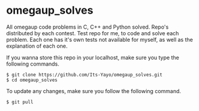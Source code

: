 # omegaup_solves

All omegaup code problems in C, C++ and Python solved. Repo's distributed by each contest. 
Test repo for me, to code and solve each problem. Each one has it's own tests not available for myself, as well as 
the explanation of each one. 

If you wanna store this repo in your localhost, make sure you type the following commands. 
```
$ git clone https://github.com/Its-Yayo/omegaup_solves.git
$ cd omegaup_solves
```

To update any changes, make sure you follow the following command.

```
$ git pull


